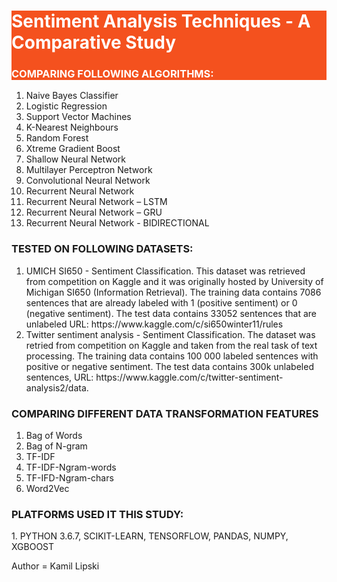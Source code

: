<!DOCTYPE html>
<html lang="en">

<body>
<div style="background-color: #f4511e;color: #ffffff;">

  <h1>Sentiment Analysis Techniques - A Comparative Study</h1>
  <h3>COMPARING FOLLOWING ALGORITHMS:</h3>
</div>
<ol>
  <li>Naive Bayes Classifier</li>
  <li>Logistic Regression </li>  
  <li>Support Vector Machines </li>
  <li>K-Nearest Neighbours</li>
  <li>Random Forest</li>
  <li>Xtreme Gradient Boost </li>  
  <li>Shallow Neural Network </li>
  <li>Multilayer Perceptron Network </li>    
  <li>Convolutional Neural Network </li>   
  <li>Recurrent Neural Network </li>  
  <li>Recurrent Neural Network – LSTM </li>
  <li>Recurrent Neural Network – GRU </li>
  <li>Recurrent Neural Network - BIDIRECTIONAL</li>
 </ol>
</div>
<div>  
<h3>TESTED ON FOLLOWING DATASETS:</h3>
<ol>
  <li>UMICH SI650 - Sentiment Classification. 
  This dataset was retrieved from competition on Kaggle and it was originally hosted by University of Michigan SI650 (Information
  Retrieval). The training data contains 7086 sentences that are already labeled with 1    (positive sentiment) or 0 (negative sentiment). 
  The test data contains 33052 sentences that are unlabeled URL: https://www.kaggle.com/c/si650winter11/rules</li>
  
  <li>Twitter sentiment analysis - Sentiment Classification. The dataset was retried from competition on Kaggle and taken from the real task 
  of text processing. The training data contains 100 000 labeled sentences with positive or negative sentiment. The test data contains 
  300k unlabeled sentences, URL: https://www.kaggle.com/c/twitter-sentiment-analysis2/data. </li>
</ol>
</div>

<div>
<h3>COMPARING DIFFERENT DATA TRANSFORMATION FEATURES</h3>
<ol>
    <li>Bag of Words</li>
    <li>Bag of N-gram</li>
    <li>TF-IDF</li>
    <li>TF-IDF-Ngram-words</li>
    <li>TF-IFD-Ngram-chars</li>
    <li>Word2Vec</li>
</ol>
</div>
<div>
<h3>PLATFORMS USED IT THIS STUDY:</h3>
  <p>1. PYTHON 3.6.7, SCIKIT-LEARN, TENSORFLOW, PANDAS, NUMPY, XGBOOST</p>
</div>
</body>
<footer>
Author = Kamil Lipski
</footer>
</html>